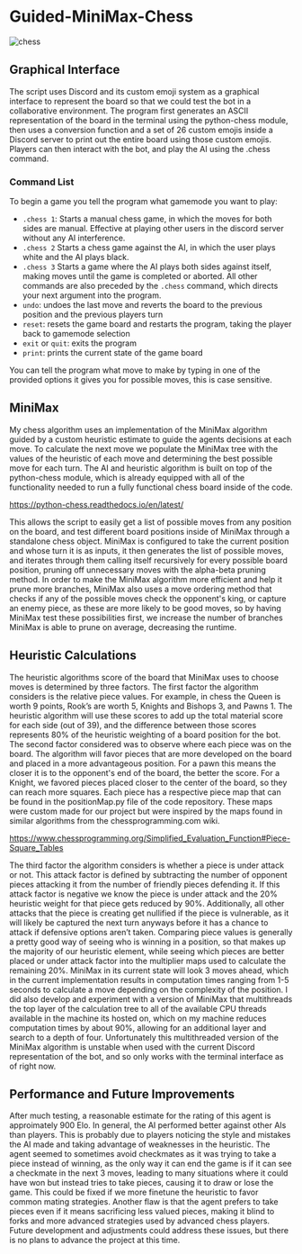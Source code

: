 # Guided-MiniMax-Chess
![chess](https://user-images.githubusercontent.com/77468346/153057434-b374be29-a8b0-442e-a576-8701e2d05e08.gif)


## Graphical Interface
The script uses Discord and its custom emoji system as a graphical interface to represent the board so that we could test the bot in a collaborative environment. The program first generates an ASCII representation of the board in the terminal using the python-chess module, then uses a conversion function and a set of 26 custom emojis inside a Discord server to print out the entire board using those custom emojis. Players can then interact with the bot, and play the AI using the .chess command. 
### Command List
To begin a game you tell the program what gamemode you want to play:
-  ```.chess 1```: Starts a manual chess game, in which the moves for both sides are manual. Effective at playing other users in the discord server without any AI interference.
-  ```.chess 2``` Starts a chess game against the AI, in which the user plays white and the AI plays black.
-  ```.chess 3``` Starts a game where the AI plays both sides against itself, making moves until the game is completed or aborted.
All other commands are also preceded by the ```.chess``` command, which directs your next argument into the program. 
- ```undo```: undoes the last move and reverts the board to the previous position and the previous players turn
- ```reset```: resets the game board and restarts the program, taking the player back to gamemode selection
- ```exit``` or ```quit```: exits the program
- ```print```: prints the current state of the game board

You can tell the program what move to make by typing in one of the provided options it gives you for possible moves, this is case sensitive.


## MiniMax
My chess algorithm uses an implementation of the MiniMax algorithm guided by a custom heuristic estimate to guide the agents decisions at each move. To calculate the next move we populate the MiniMax tree with the values of the heuristic of each move and determining the best possible move for each turn. The AI and heuristic algorithm is built on top of the python-chess module, which is already equipped with all of the functionality needed to run a fully functional chess board inside of the code. 

https://python-chess.readthedocs.io/en/latest/

This allows the script to easily get a list of possible moves from any position on the board, and test different board positions inside of MiniMax through a standalone chess object. MiniMax is configured to take the current position and whose turn it is as inputs, it then generates the list of possible moves, and iterates through them calling itself recursively for every possible board position, pruning off unnecessary moves with the alpha-beta pruning method. In order to make the MiniMax algorithm more efficient and help it prune more branches, MiniMax also uses a move ordering method that checks if any of the possible moves check the opponent's king, or capture an enemy piece, as these are more likely to be good moves, so by having MiniMax test these possibilities first, we increase the number of branches MiniMax is able to prune on average, decreasing the runtime.

## Heuristic Calculations
The heuristic algorithms score of the board that MiniMax uses to choose moves is determined by three factors. The first factor the algorithm considers is the relative piece values. For example, in chess the Queen is worth 9 points, Rook’s are worth 5, Knights and Bishops 3, and Pawns 1. The heuristic algorithm will use these scores to add up the total material score for each side (out of 39), and the difference between those scores represents 80% of the heuristic weighting of a board position for the bot. The second factor considered was to observe where each piece was on the board. The algorithm will favor pieces that are more developed on the board and placed in a more advantageous position. For a pawn this means the closer it is to the opponent's end of the board, the better the score. For a Knight, we favored pieces placed closer to the center of the board, so they can reach more squares. Each piece has a respective piece map that can be found in the positionMap.py file of the code repository. These maps were custom made for our project but were inspired by the maps found in similar algorithms from the chessprogramming.com wiki.

https://www.chessprogramming.org/Simplified_Evaluation_Function#Piece-Square_Tables

The third factor the algorithm considers is whether a piece is under attack or not. This attack factor is defined by subtracting the number of opponent pieces attacking it from the number of friendly pieces defending it. If this attack factor is negative we know the piece is under attack and the 20% heuristic weight for that piece gets reduced by 90%. Additionally, all other attacks that the piece is creating get nullified if the piece is vulnerable, as it will likely be captured the next turn anyways before it has a chance to attack if defensive options aren’t taken. Comparing piece values is generally a pretty good way of seeing who is winning in a position, so that makes up the majority of our heuristic element, while seeing which pieces are better placed or under attack factor into the multiplier maps used to calculate the remaining 20%. MiniMax in its current state will look 3 moves ahead, which in the current implementation results in computation times ranging from 1-5 seconds to calculate a move depending on the complexity of the position. I did also develop and experiment with a version of MiniMax that multithreads the top layer of the calculation tree to all of the available CPU threads available in the machine its hosted on, which on my machine reduces computation times by about 90%, allowing for an additional layer and search to a depth of four. Unfortunately this multithreaded version of the MiniMax algorithm is unstable when used with the current Discord representation of the bot, and so only works with the terminal interface as of right now.

## Performance and Future Improvements
After much testing, a reasonable estimate for the rating of this agent is approimately 900 Elo. In general, the AI performed better against other AIs than players. This is probably due to players noticing the style and mistakes the AI made and taking advantage of weaknesses in the heuristic. The agent seemed to sometimes avoid checkmates as it was trying to take a piece instead of winning, as the only way it can end the game is if it can see a checkmate in the next 3 moves, leading to many situations where it could have won but instead tries to take pieces, causing it to draw or lose the game. This could be fixed if we more finetune the heuristic to favor common mating strategies. Another flaw is that the agent prefers to take pieces even if it means sacrificing less valued pieces, making it blind to forks and more advanced strategies used by advanced chess players. Future development and adjustments could address these issues, but there is no plans to advance the project at this time.

